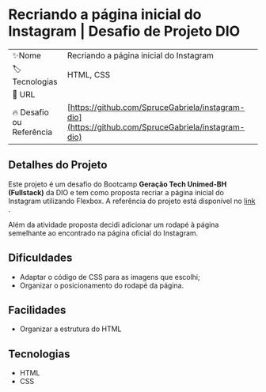 # Recriando a página inicial do Instagram | Desafio de Projeto DIO

|                         |                                         |
|-------------------------|-----------------------------------------|
| ✨Nome                   | Recriando a página inicial do Instagram |
| 🏷️Tecnologias            | HTML, CSS                               |
| 🚀 URL                   |                                         |
| 🔥 Desafio ou Referência | [https://github.com/SpruceGabriela/instagram-dio](https://github.com/SpruceGabriela/instagram-dio)           |



## Detalhes do Projeto

Este projeto é um desafio do Bootcamp ****Geração Tech Unimed-BH (Fullstack)**** da DIO e tem como proposta recriar a página inicial do Instagram utilizando Flexbox. A referência do projeto está disponível no [link](https://github.com/SpruceGabriela/instagram-dio) .

Além da atividade proposta decidi adicionar um rodapé à página semelhante ao encontrado na página oficial do Instagram.

## Dificuldades

- Adaptar o código de CSS para as imagens que escolhi;
- Organizar o posicionamento do rodapé da página.

## Facilidades

- Organizar a estrutura do HTML

## Tecnologias

- HTML
- CSS

